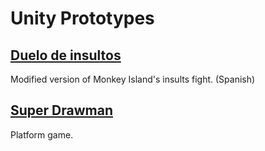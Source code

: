 # Unity Prototypes
## [Duelo de insultos](https://3damp.github.io/unity-prototypes/duelo-de-insultos/)
Modified version of Monkey Island's insults fight. (Spanish)
## [Super Drawman](https://3damp.github.io/unity-prototypes/super-drawman/)
Platform game.

